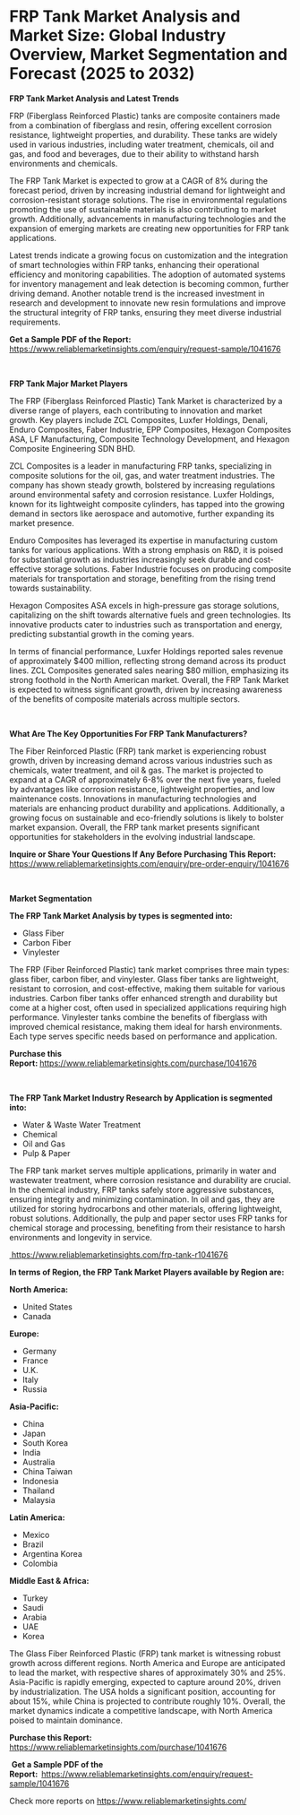 <p><h1>FRP Tank Market Analysis and Market Size: Global Industry Overview, Market Segmentation and Forecast (2025 to 2032)</h1></p><p><strong>FRP Tank Market Analysis and Latest Trends</strong></p>
<p><p>FRP (Fiberglass Reinforced Plastic) tanks are composite containers made from a combination of fiberglass and resin, offering excellent corrosion resistance, lightweight properties, and durability. These tanks are widely used in various industries, including water treatment, chemicals, oil and gas, and food and beverages, due to their ability to withstand harsh environments and chemicals.</p><p>The FRP Tank Market is expected to grow at a CAGR of 8% during the forecast period, driven by increasing industrial demand for lightweight and corrosion-resistant storage solutions. The rise in environmental regulations promoting the use of sustainable materials is also contributing to market growth. Additionally, advancements in manufacturing technologies and the expansion of emerging markets are creating new opportunities for FRP tank applications.</p><p>Latest trends indicate a growing focus on customization and the integration of smart technologies within FRP tanks, enhancing their operational efficiency and monitoring capabilities. The adoption of automated systems for inventory management and leak detection is becoming common, further driving demand. Another notable trend is the increased investment in research and development to innovate new resin formulations and improve the structural integrity of FRP tanks, ensuring they meet diverse industrial requirements.</p></p>
<p><strong>Get a Sample PDF of the Report:&nbsp;</strong> <a href="https://www.reliablemarketinsights.com/enquiry/request-sample/1041676?utm_campaign=3523&utm_medium=2&utm_source=Github&utm_content=ia&utm_term=02042025&utm_id=frp-tank">https://www.reliablemarketinsights.com/enquiry/request-sample/1041676</a></p>
<p>&nbsp;</p>
<p><strong>FRP Tank Major Market Players</strong></p>
<p><p>The FRP (Fiberglass Reinforced Plastic) Tank Market is characterized by a diverse range of players, each contributing to innovation and market growth. Key players include ZCL Composites, Luxfer Holdings, Denali, Enduro Composites, Faber Industrie, EPP Composites, Hexagon Composites ASA, LF Manufacturing, Composite Technology Development, and Hexagon Composite Engineering SDN BHD.</p><p>ZCL Composites is a leader in manufacturing FRP tanks, specializing in composite solutions for the oil, gas, and water treatment industries. The company has shown steady growth, bolstered by increasing regulations around environmental safety and corrosion resistance. Luxfer Holdings, known for its lightweight composite cylinders, has tapped into the growing demand in sectors like aerospace and automotive, further expanding its market presence.</p><p>Enduro Composites has leveraged its expertise in manufacturing custom tanks for various applications. With a strong emphasis on R&D, it is poised for substantial growth as industries increasingly seek durable and cost-effective storage solutions. Faber Industrie focuses on producing composite materials for transportation and storage, benefiting from the rising trend towards sustainability.</p><p>Hexagon Composites ASA excels in high-pressure gas storage solutions, capitalizing on the shift towards alternative fuels and green technologies. Its innovative products cater to industries such as transportation and energy, predicting substantial growth in the coming years.</p><p>In terms of financial performance, Luxfer Holdings reported sales revenue of approximately $400 million, reflecting strong demand across its product lines. ZCL Composites generated sales nearing $80 million, emphasizing its strong foothold in the North American market. Overall, the FRP Tank Market is expected to witness significant growth, driven by increasing awareness of the benefits of composite materials across multiple sectors.</p></p>
<p>&nbsp;</p>
<p><strong>What Are The Key Opportunities For FRP Tank Manufacturers?</strong></p>
<p><p>The Fiber Reinforced Plastic (FRP) tank market is experiencing robust growth, driven by increasing demand across various industries such as chemicals, water treatment, and oil & gas. The market is projected to expand at a CAGR of approximately 6-8% over the next five years, fueled by advantages like corrosion resistance, lightweight properties, and low maintenance costs. Innovations in manufacturing technologies and materials are enhancing product durability and applications. Additionally, a growing focus on sustainable and eco-friendly solutions is likely to bolster market expansion. Overall, the FRP tank market presents significant opportunities for stakeholders in the evolving industrial landscape.</p></p>
<p><strong>Inquire or Share Your Questions If Any Before Purchasing This Report:</strong> <a href="https://www.reliablemarketinsights.com/enquiry/pre-order-enquiry/1041676?utm_campaign=3523&utm_medium=2&utm_source=Github&utm_content=ia&utm_term=02042025&utm_id=frp-tank">https://www.reliablemarketinsights.com/enquiry/pre-order-enquiry/1041676</a></p>
<p>&nbsp;</p>
<p><strong>Market Segmentation</strong></p>
<p><strong>The FRP Tank Market Analysis by types is segmented into:</strong></p>
<p><ul><li>Glass Fiber</li><li>Carbon Fiber</li><li>Vinylester</li></ul></p>
<p><p>The FRP (Fiber Reinforced Plastic) tank market comprises three main types: glass fiber, carbon fiber, and vinylester. Glass fiber tanks are lightweight, resistant to corrosion, and cost-effective, making them suitable for various industries. Carbon fiber tanks offer enhanced strength and durability but come at a higher cost, often used in specialized applications requiring high performance. Vinylester tanks combine the benefits of fiberglass with improved chemical resistance, making them ideal for harsh environments. Each type serves specific needs based on performance and application.</p></p>
<p><strong>Purchase this Report:&nbsp;</strong><a href="https://www.reliablemarketinsights.com/purchase/1041676?utm_campaign=3523&utm_medium=2&utm_source=Github&utm_content=ia&utm_term=02042025&utm_id=frp-tank">https://www.reliablemarketinsights.com/purchase/1041676</a></p>
<p>&nbsp;</p>
<p><strong>The FRP Tank Market Industry Research by Application is segmented into:</strong></p>
<p><ul><li>Water & Waste Water Treatment</li><li>Chemical</li><li>Oil and Gas</li><li>Pulp & Paper</li></ul></p>
<p><p>The FRP tank market serves multiple applications, primarily in water and wastewater treatment, where corrosion resistance and durability are crucial. In the chemical industry, FRP tanks safely store aggressive substances, ensuring integrity and minimizing contamination. In oil and gas, they are utilized for storing hydrocarbons and other materials, offering lightweight, robust solutions. Additionally, the pulp and paper sector uses FRP tanks for chemical storage and processing, benefiting from their resistance to harsh environments and longevity in service.</p></p>
<p><a href="https://www.reliablemarketinsights.com/frp-tank-r1041676?utm_campaign=3523&utm_medium=2&utm_source=Github&utm_content=ia&utm_term=02042025&utm_id=frp-tank">&nbsp;https://www.reliablemarketinsights.com/frp-tank-r1041676</a></p>
<p><strong>In terms of Region, the FRP Tank Market Players available by Region are:</strong></p>
<p>
    <p> <strong> North America: </strong>
        <ul>
            <li>United States</li>
            <li>Canada</li>
        </ul>
        </p> 
    <p> <strong> Europe: </strong>
        <ul>
            <li>Germany</li>
            <li>France</li>
            <li>U.K.</li>
            <li>Italy</li>
            <li>Russia</li>
        </ul>
        </p> 
    <p> <strong> Asia-Pacific: </strong>
        <ul>
            <li>China</li>
            <li>Japan</li>
            <li>South Korea</li>
            <li>India</li>
            <li>Australia</li>
            <li>China Taiwan</li>
            <li>Indonesia</li>
            <li>Thailand</li>
            <li>Malaysia</li>
        </ul>
        </p> 
    <p> <strong> Latin America: </strong>
        <ul>
            <li>Mexico</li>
            <li>Brazil</li>
            <li>Argentina Korea</li>
            <li>Colombia</li>
        </ul>
        </p> 
    <p> <strong> Middle East & Africa: </strong>
        <ul>
            <li>Turkey</li>
            <li>Saudi</li>
            <li>Arabia</li>
            <li>UAE</li>
            <li>Korea</li>
        </ul>
    </p>
    </p>
<p><p>The Glass Fiber Reinforced Plastic (FRP) tank market is witnessing robust growth across different regions. North America and Europe are anticipated to lead the market, with respective shares of approximately 30% and 25%. Asia-Pacific is rapidly emerging, expected to capture around 20%, driven by industrialization. The USA holds a significant position, accounting for about 15%, while China is projected to contribute roughly 10%. Overall, the market dynamics indicate a competitive landscape, with North America poised to maintain dominance.</p></p>
<p><strong>Purchase this Report: </strong><a href="https://www.reliablemarketinsights.com/purchase/1041676?utm_campaign=3523&utm_medium=2&utm_source=Github&utm_content=ia&utm_term=02042025&utm_id=frp-tank">https://www.reliablemarketinsights.com/purchase/1041676</a></p>
<p>&nbsp;<strong>Get a Sample PDF of the Report:&nbsp;&nbsp;</strong><a href="https://www.reliablemarketinsights.com/enquiry/request-sample/1041676?utm_campaign=3523&utm_medium=2&utm_source=Github&utm_content=ia&utm_term=02042025&utm_id=frp-tank">https://www.reliablemarketinsights.com/enquiry/request-sample/1041676</a></p>
<p><strong></strong></p>
<p>Check more reports on <a href="https://www.reliablemarketinsights.com/?utm_campaign=3523&utm_medium=2&utm_source=Github&utm_content=ia&utm_term=02042025&utm_id=frp-tank">https://www.reliablemarketinsights.com/</a></p>